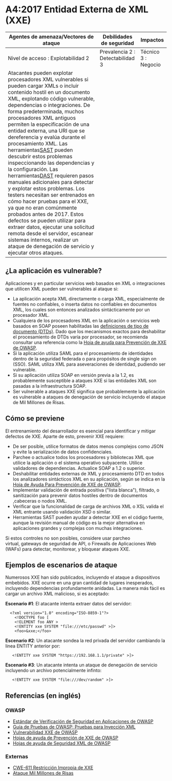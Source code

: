 # A4:2017 Entidad Externa de XML (XXE)

| Agentes de amenaza/Vectores de ataque | Debilidades de seguridad         |      Impactos       |
| -- | -- | -- |
| Nivel de acceso : Explotabilidad 2    | Prevalencia 2 : Detectabilidad 3 | Técnico 3 : Negocio |
| Atacantes pueden explotar  procesadores XML vulnerables si pueden cargar XMLs o incluir contenido hostil en un documento XML, explotando código vulnerable, dependencias o integraciones. De forma predeterminada, muchos procesadores XML antiguos permiten la especificación de una entidad externa, una URI que se dereferencia y evalúa durante el procesamiento XML. Las herramientas[SAST](https://wiki.owasp.org/index.php/Source_Code_Analysis_Tools) pueden descubrir estos problemas inspeccionando las dependencias y la configuración. Las herramientas[DAST](https://wiki.owasp.org/index.php/Category:Vulnerability_Scanning_Tools) requieren pasos manuales adicionales para detectar y explotar estos problemas. Los testers necesitan ser entrenados en cómo hacer pruebas para el XXE, ya que no eran comúnmente probados antes de 2017. Estos defectos se pueden utilizar para extraer datos, ejecutar una solicitud remota desde el servidor, escanear sistemas internos, realizar un ataque de denegación de servicio y ejecutar otros ataques. |

## ¿La aplicación es vulnerable?

Aplicaciones y en particular servicios web basados en XML o integraciones que utilicen XML pueden ser vulnerables al ataque si:

* La aplicación acepta XML directamente o carga XML, especialmente de fuentes no confiables, o inserta datos no confiables en documentos XML, los cuales son entonces analizados sintácticamente por un procesador XML.
* Cualquiera de los procesadores XML en la aplicación o servicios web basados en SOAP poseen habilitadas las [definiciones de tipo de documento (DTDs)](https://en.wikipedia.org/wiki/Document_type_definition). Dado que los mecanismos exactos para deshabilitar el procesamiento de DTDs varía por procesador, se recomienda consultar una referencia como la [Hoja de ayuda para Prevención de XXE de OWASP](https://wiki.owasp.org/index.php/XML_External_Entity_(XXE)_Prevention_Cheat_Sheet).
* Si la aplicación utiliza SAML para el procesamiento de identidades dentro de la seguridad federada o para propósitos de single sign on (SSO). SAML utiliza XML para aseveraciones de identidad, pudiendo ser vulnerable.
* Si su aplicación utiliza SOAP en versión previa a la 1.2, es probablemente susceptible a ataques XXE si las entidades XML son pasadas a la infraestructura SOAP.
* Ser vulnerable a ataques XXE significa que probablemente la aplicación es vulnerable a ataques de denegación de servicio incluyendo el ataque de Mil Millones de Risas.

## Cómo se previene

El entrenamiento del desarrollador es esencial para identificar y mitigar defectos de XXE. Aparte de esto, prevenir XXE requiere:

* De ser posible, utilice formatos de datos menos complejos como JSON y evite la serialización de datos confidenciales.
* Parchee o actualice todos los procesadores y bibliotecas XML que utilice la aplicación o el sistema operativo subyacente. Utilice validadores de dependencias. Actualice SOAP a 1.2 o superior.
* Deshabilitar entidades externas de XML y procesamiento DTD en todos los analizadores sintácticos XML en su aplicación, según se indica en la [Hoja de Ayuda Para Prevención de XXE de OWASP](https://wiki.owasp.org/index.php/XML_External_Entity_(XXE)_Prevention_Cheat_Sheet).
* Implementar validación de entrada positiva ("lista blanca"), filtrado, o sanitización para prevenir datos hostiles dentro de documentos ,cabeceras o nodos XML.
* Verificar que la funcionalidad de carga de archivos XML o XSL valida el XML entrante usando validación XSD o similar.
* Herramientas SAST pueden ayudar a detectar XXE en el código fuente, aunque la revisión manual de código es la mejor alternativa en aplicaciones grandes y complejas con muchas integraciones.

Si estos controles no son posibles, considere usar parcheo virtual, gateways de seguridad de API, o Firewalls de Aplicaciones Web (WAFs) para detectar, monitorear, y bloquear ataques XXE. 

## Ejemplos de escenarios de ataque

Numerosos XXE han sido publicados, incluyendo el ataque a dispositivos embebidos. XXE ocurre en una gran cantidad de lugares inesperados, incluyendo dependencias profundamente anidadas. La manera más fácil es cargar un archivo XML malicioso, si es aceptado:

**Escenario #1**: El atacante intenta extraer datos del servidor:

```
  <?xml version="1.0" encoding="ISO-8859-1"?>
    <!DOCTYPE foo [
    <!ELEMENT foo ANY >
    <!ENTITY xxe SYSTEM "file:///etc/passwd" >]>
    <foo>&xxe;</foo>
```

**Escenario #2**: Un atacante sondea la red privada del servidor cambiando la linea ENTITY anterior por:
```
   <!ENTITY xxe SYSTEM "https://192.168.1.1/private" >]>
```

**Escenario #3**: Un atacante intenta un ataque de denegación de servicio incluyendo un archivo potencialmente infinto:

```
   <!ENTITY xxe SYSTEM "file:///dev/random" >]>
```

## Referencias (en inglés)

### OWASP

* [Estándar de Verificación de Seguridad en Aplicaciones de OWASP](https://wiki.owasp.org/index.php/Category:OWASP_Application_Security_Verification_Standard_Project#tab=Home)
* [Guía de Pruebas de OWASP: Pruebas para Inyección XML](https://wiki.owasp.org/index.php/Testing_for_XML_Injection_(OTG-INPVAL-008))
* [Vulnerabilidad XXE de OWASP](https://wiki.owasp.org/index.php/XML_External_Entity_(XXE)_Processing)
* [Hojas de ayuda de Prevención de XXE de OWASP](https://wiki.owasp.org/index.php/XML_External_Entity_(XXE)_Prevention_Cheat_Sheet)
* [Hojas de ayuda de Seguridad XML de OWASP](https://wiki.owasp.org/index.php/XML_Security_Cheat_Sheet)

### Externas

* [CWE-611 Restricción Impropia de XXE](https://cwe.mitre.org/data/definitions/611.html)
* [Ataque Mil Millones de Risas](https://en.wikipedia.org/wiki/Billion_laughs_attack)
